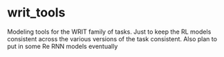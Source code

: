 # writ_tools

Modeling tools for the WRIT family of tasks. Just to keep the RL models consistent across the various versions of the task consistent. Also plan to put in some Re RNN models eventually